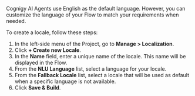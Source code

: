 

Cognigy AI Agents use English as the default language. However, you can customize the language of your Flow to match your requirements when needed.

To create a locale, follow these steps:

1. In the left-side menu of the Project, go to **Manage > Localization**.
2. Click **+ Create new Locale**.
3. In the **Name** field, enter a unique name of the locale. This name will be displayed in the Flow.
4. From the **NLU Language** list, select a language for your locale.
5. From the **Fallback Locale** list, select a locale that will be used as default when a specific language is not available.
6. Click **Save & Build**.